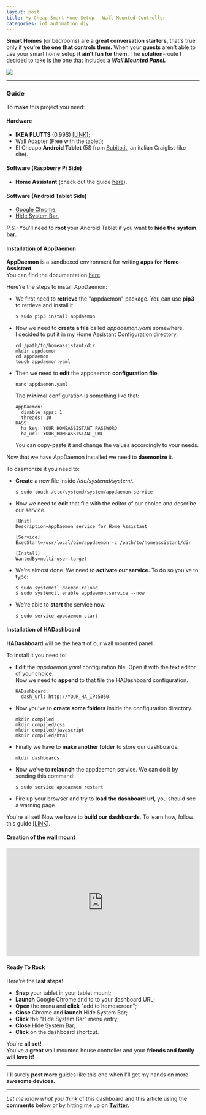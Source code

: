 ```yaml
---
layout: post
title: My Cheap Smart Home Setup - Wall Mounted Controller
categories: iot automation diy
---
```

**Smart Homes** (or bedrooms) are a **great conversation starters**, that's true only if **you're the one that controls them.**
When your **guests** aren't able to use your smart home setup **it ain't fun for them.**
The **solution**-route I decided to take is the one that includes a **_Wall Mounted Panel._**



<img src="https://i.imgur.com/Z06ipnW.jpg?1" style="max-width: 400px"/>

___

### Guide

To **make** this project you need:

#### Hardware

- **IKEA PLUTTS** (0.99$) [[LINK]](http://www.ikea.com/us/en/catalog/products/80347101/);
- Wall Adapter (Free with the tablet);
- El Cheapo **Android Tablet** (5$ from [Subito.it](http://subito.it), an italian Craiglist-like site).

#### Software (Raspberry Pi Side)

- **Home Assistant** (check out the guide [here](http://www.eliseomartelli.it/iot/automation/2017/11/09/cheap-smart-home-setup_1.html)).

#### Software (Android Tablet Side)

- [Google Chrome;](https://play.google.com/store/apps/details?id=com.android.chrome)
- [Hide System Bar.](https://play.google.com/store/apps/details?id=com.dreamori.hidebar)

_P.S.:_ You'll need to **root** your Android Tablet if you want to **hide the system bar.**

#### Installation of AppDaemon

**AppDaemon** is a sandboxed environment for writing **apps for Home Assistant.**  
You can find the documentation [here](http://appdaemon.readthedocs.io/en/latest/).

Here're the steps to install AppDaemon:

- We first need to **retrieve** the "appdaemon" package. You can use **pip3** to retrieve and install it.
  ```
  $ sudo pip3 install appdaemon
  ```
- Now we need to **create a file** called _appdaemon.yaml_  somewhere.  
  I decided to put it in my Home Assistant Configuration directory.
  ```
  cd /path/to/homeassistant/dir
  mkdir appdaemon
  cd appdaemon
  touch appdaemon.yaml
  ```
- Then we need to **edit** the appdaemon **configuration file**.  
  ```
  nano appdaemon.yaml
  ```  
  The **minimal** configuration is something like that:
  ```
  AppDaemon:
    disable_apps: 1
    threads: 10
  HASS:
    ha_key: YOUR_HOMEASSISTANT_PASSWORD
    ha_url: YOUR_HOMEASSISTANT_URL
  ```
  You can copy-paste it and change the values accordingly to your needs.

Now that we have AppDaemon installed we need to **daemonize** it.

To daemonize it you need to:

- **Create** a new file inside _/etc/systemd/system/_.
  ```
  $ sudo touch /etc/systemd/system/appdaemon.service
  ```
- Now we need to **edit** that file with the editor of our choice and describe our service.
  ```
  [Unit]
  Description=AppDaemon service for Home Assistant

  [Service]
  ExecStart=/usr/local/bin/appdaemon -c /path/to/homeassistant/dir

  [Install]
  WantedBy=multi-user.target
  ```
- We're almost done. We need to **activate our service.** To do so you've to type:
  ```
  $ sudo systemctl daemon-reload
  $ sudo systemctl enable appdaemon.service --now
  ```
- We're able to **start** the service now.
  ```
  $ sudo service appdaemon start
  ```

#### Installation of HADashboard

**HADashboard** will be the heart of our wall mounted panel.

To install it you need to:

- **Edit** the _appdaemon.yaml_ configuration file.
   Open it with the text editor of your choice.  
   Now we need to **append** to that file the HADashboard configuration.
   ```
   HADashboard:
     dash_url: http://YOUR_HA_IP:5050
   ```
- Now you've to **create some folders** inside the configuration directory.
  ```
  mkdir compiled
  mkdir compiled/css
  mkdir compiled/javascript
  mkdir compiled/html
  ```
- Finally we have to **make another folder** to store our dashboards.
  ```
  mkdir dashboards
  ```
- Now we've to **relaunch** the appdaemon service. We can do it by sending this command:
  ```
  $ sudo service appdaemon restart
  ```
- Fire up your browser and try to **load the dashboard url**, you should see a warning page.

You're all set! Now we have to **build our dashboards**. To learn how, follow this guide [[LINK]](http://appdaemon.readthedocs.io/en/latest/DASHBOARD_CREATION.html).

#### Creation of the wall mount

<style>.embed-container { position: relative; padding-bottom: 56.25%; height: 0; overflow: hidden; max-width: 100%; } .embed-container iframe, .embed-container object, .embed-container embed { position: absolute; top: 0; left: 0; width: 100%; height: 100%; }</style><div class='embed-container'><iframe src='https://www.youtube.com/embed//fgMB4wWaEBU' frameborder='0' allowfullscreen></iframe></div>
#### Ready To Rock

Here're the **last steps!**

- **Snap** your tablet in your tablet mount;
- **Launch** Google Chrome and to to your dashboard URL;
- **Open** the menu and **click** "add to homescreen";
- **Close** Chrome and **launch** Hide System Bar;
- **Click** the "Hide System Bar" menu entry;
- **Close** Hide System Bar;
- **Click** on the dashboard shortcut.

You're **all set!**  
You've a **great** wall mounted house controller and your **friends and family will love it!**

___

**I'll** surely **post more** guides like this one when I'll get my hands on more **awesome devices.**

___

_Let me know what you think_ of this dashboard and this article using the **comments** below or by hitting me up on [**Twitter**](http://twitter.com/eliseomartelli).
